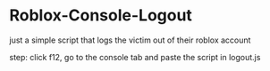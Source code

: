 # Roblox-Console-Logout

just a simple script that logs the victim out of their roblox account

step: click f12, go to the console tab and paste the script in logout.js
